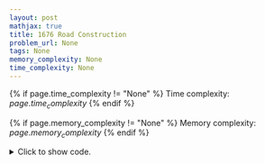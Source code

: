 ```yaml
---
layout: post
mathjax: true
title: 1676 Road Construction
problem_url: None
tags: None
memory_complexity: None
time_complexity: None
---
```




{% if page.time_complexity != "None" %}
Time complexity: ${{ page.time_complexity }}$
{% endif %}

{% if page.memory_complexity != "None" %}
Memory complexity: ${{ page.memory_complexity }}$
{% endif %}

<details>
<summary>
<p style="display:inline">Click to show code.</p>
</summary>
```cpp
{% raw %}
using namespace std;
using ll = long long;
using iii = array<int, 3>;
using vi = vector<int>;
struct dsu
{
    int n, nc, lc;
    vi parent, sz;
    dsu(int n)
    {
        nc = n;
        lc = 0;
        parent.resize(n);
        sz.assign(n, 1);
        for (int i = 0; i < n; ++i)
            parent[i] = i;
    }
    int find_set(int u)
    {
        if (u == parent[u])
            return u;
        return parent[u] = find_set(parent[u]);
    }
    void union_set(int u, int v)
    {
        u = find_set(u);
        v = find_set(v);
        if (u != v)
        {
            if (sz[u] < sz[v])
                swap(u, v);
            parent[v] = parent[u];
            sz[u] += sz[v];
            nc -= 1;
            lc = max(lc, sz[u]);
        }
    }
};
int main(void)
{
    int n, m, u, v;
    cin >> n >> m;
    dsu d(n);
    for (int i = 0; i < m; ++i)
    {
        cin >> u >> v, --u, --v;
        d.union_set(u, v);
        cout << d.nc << " " << d.lc << endl;
    }
    return 0;
}

{% endraw %}
```
</details>

